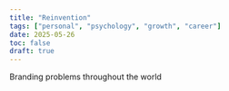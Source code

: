 ```yaml
---
title: "Reinvention"
tags: ["personal", "psychology", "growth", "career"]
date: 2025-05-26
toc: false
draft: true
---
```


Branding problems throughout the world 

